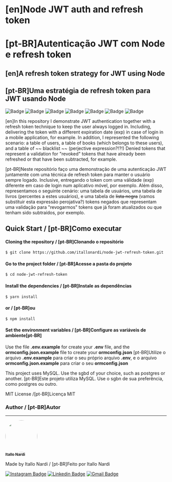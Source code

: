 # [en]Node JWT auth and refresh token
# [pt-BR]Autenticação JWT com Node e refresh token

## [en]A refresh token strategy for JWT using Node
## [pt-BR]Uma estratégia de refresh token para JWT usando Node

![Badge](https://img.shields.io/static/v1?label=NodeJS&message=12.18.1)
![Badge](https://img.shields.io/static/v1?label=TypeScript&message=3.9.6)
![Badge](https://img.shields.io/static/v1?label=Express&message=4.17.7)
![Badge](https://img.shields.io/static/v1?label=CORS&message=2.8.6)
![Badge](https://img.shields.io/static/v1?label=BcryptJS&message=2.4.2)
![Badge](https://img.shields.io/static/v1?label=JsonWebToken&message=8.5.0)
![Badge](https://img.shields.io/static/v1?label=TypeORM&message=0.2.25)

[en]In this repository I demonstrate JWT authentication together with a refresh token technique to keep the user always logged in. Including, delivering the token with a different expiration date (exp) in case of login in a mobile application, for example.
In addition, I represented the following scenario: a table of users, a table of books (which belongs to these users), and a table of ~~ blacklist ~~ (perjective expression?!?!) Denied tokens that represent a validation for "revoked" tokens that have already been refreshed or that have been subtracted, for example.

[pt-BR]Neste repositório faço uma demonstração de uma autenticação JWT juntamente com uma técnica de refresh token para manter o usuário sempre logado. Inclusive, entregando o token com uma válidade (exp) diferente em caso de login num aplicativo móvel, por exemplo.
Além disso, representamos o seguinte cenário: uma tabela de usuários, uma tabela de livros (percentes a estes usuários), e uma tabela de ~~lista negra~~ (vamos substituir esta expressão perojativa?) tokens negados que representam uma validação para "revogarmos" tokens que já foram atualizados ou que tenham sido subtraídos, por exemplo.

## Quick Start / [pt-BR]Como executar

#### Cloning the repository / [pt-BR]Clonando o repositório
    $ git clone https://github.com/itallonardi/node-jwt-refresh-token.git

#### Go to the project folder / [pt-BR]Acesse a pasta do projeto
    $ cd node-jwt-refresh-token

#### Install the dependencies / [pt-BR]Instale as dependências
    $ yarn install
#### or / [pt-BR]ou
    $ npm install
    
#### Set the environment variables / [pt-BR]Configure as variáveis de ambiente[pt-BR]
Use the file **.env.example** for create your **.env** file, and the **ormconfig.json.example** file to create your **ormconfig.json**
[pt-BR]Utilize o arquivo **.env.example** para criar o seu próprio arquivo **.env**, e o arquivo **ormconfig.json.example** para criar o seu **ormconfig.json**

This project uses MySQL. Use the sgbd of your choice, such as postgres or another.
[pt-BR]Este projeto utiliza MySQL. Use o sgbn de sua preferência, como postgres ou outro.

MIT License /[pt-BR]Licença MIT

### Author / [pt-BR]Autor
---

<a href="http://itallonardi.com">
 <img style="border-radius: 50%;" src="https://avatars1.githubusercontent.com/u/4490817?s=150&v=4" width="100px;" alt=""/>
 <br />
 <sub><b>Itallo Nardi</b></sub></a> <a href="http://itallonardi.com/" title="Itallo Nardi"></a>


Made by Itallo Nardi / [pt-BR]Feito por Itallo Nardi

[![Instagram Badge](https://img.shields.io/badge/-@itallonardi-dd2a7b?style=flat-square&labelColor=8134af&logo=instagram&logoColor=white&link=https://instagram.com/itallonardi)](https://instagram.com/itallonardi) 
[![Linkedin Badge](https://img.shields.io/badge/-Itallo%20Nardi-blue?style=flat-square&logo=Linkedin&logoColor=white&link=https://www.linkedin.com/in/itallo-nardi-5970a51b2/)](https://www.linkedin.com/in/itallo-nardi-5970a51b2/) 
[![Gmail Badge](https://img.shields.io/badge/-itallonardi@gmail.com-c14438?style=flat-square&logo=Gmail&logoColor=white&link=mailto:itallonardi@gmail.com)](mailto:itallonardi@gmail.com)